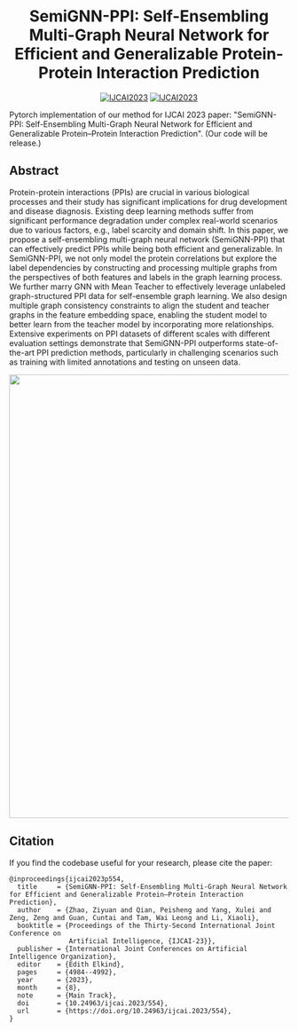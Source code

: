 

<div align="center">

# SemiGNN-PPI: Self-Ensembling Multi-Graph Neural Network for Efficient and Generalizable Protein-Protein Interaction Prediction

[![IJCAI2023](https://img.shields.io/badge/arXiv-2305.08316-blue)](https://arxiv.org/abs/2305.08316)
[![IJCAI2023](https://img.shields.io/badge/Conference-IJCAI2023-green)](https://www.ijcai.org/proceedings/2023/554)



</div>

Pytorch implementation of our method for IJCAI 2023 paper: "SemiGNN-PPI: Self-Ensembling Multi-Graph Neural Network for Efficient and Generalizable Protein–Protein Interaction Prediction". (Our code will be release.)

## Abstract
Protein-protein interactions (PPIs) are crucial in various biological processes and their study has significant implications for drug development and disease diagnosis. Existing deep learning methods suffer from significant performance degradation under complex real-world scenarios due to various factors, e.g., label scarcity and domain shift. In this paper, we propose a self-ensembling multi-graph neural network (SemiGNN-PPI) that can effectively predict PPIs while being both efficient and generalizable. In SemiGNN-PPI, we not only model the protein correlations but explore the label dependencies by constructing and processing multiple graphs from the perspectives of both features and labels in the graph learning process. We further marry GNN with Mean Teacher to effectively leverage unlabeled graph-structured PPI data for self-ensemble graph learning. We also design multiple graph consistency constraints to align the student and teacher graphs in the feature embedding space, enabling the student model to better learn from the teacher model by incorporating more relationships. Extensive experiments on PPI datasets of different scales with different evaluation settings demonstrate that SemiGNN-PPI outperforms state-of-the-art PPI prediction methods, particularly in challenging scenarios such as training with limited annotations and testing on unseen data.

<p align="center">
<img src="https://github.com/jacobzhaoziyuan/SemiGNN-PPI/blob/main/assets/archi_min.png" width="800">
</p>







## Citation
If you find the codebase useful for your research, please cite the paper:
```
@inproceedings{ijcai2023p554,
  title     = {SemiGNN-PPI: Self-Ensembling Multi-Graph Neural Network for Efficient and Generalizable Protein–Protein Interaction Prediction},
  author    = {Zhao, Ziyuan and Qian, Peisheng and Yang, Xulei and Zeng, Zeng and Guan, Cuntai and Tam, Wai Leong and Li, Xiaoli},
  booktitle = {Proceedings of the Thirty-Second International Joint Conference on
               Artificial Intelligence, {IJCAI-23}},
  publisher = {International Joint Conferences on Artificial Intelligence Organization},
  editor    = {Edith Elkind},
  pages     = {4984--4992},
  year      = {2023},
  month     = {8},
  note      = {Main Track},
  doi       = {10.24963/ijcai.2023/554},
  url       = {https://doi.org/10.24963/ijcai.2023/554},
}

```
